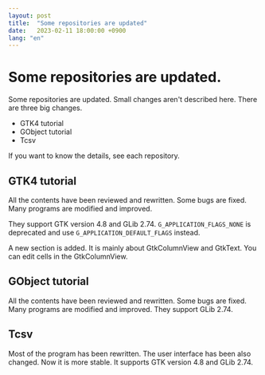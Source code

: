 ```yaml
---
layout: post
title:  "Some repositories are updated"
date:   2023-02-11 18:00:00 +0900
lang: "en"
---
```


# Some repositories are updated.

Some repositories are updated.
Small changes aren't described here.
There are three big changes.

- GTK4 tutorial
- GObject tutorial
- Tcsv

If you want to know the details, see each repository.

## GTK4 tutorial

All the contents have been reviewed and rewritten.
Some bugs are fixed.
Many programs are modified and improved.

They support GTK version 4.8 and GLib 2.74.
`G_APPLICATION_FLAGS_NONE` is deprecated and use `G_APPLICATION_DEFAULT_FLAGS` instead.

A new section is added.
It is mainly about GtkColumnView and GtkText.
You can edit cells in the GtkColumnView.

## GObject tutorial

All the contents have been reviewed and rewritten.
Some bugs are fixed.
Many programs are modified and improved.
They support GLib 2.74.

## Tcsv

Most of the program has been rewritten.
The user interface has been also changed.
Now it is more stable.
It supports GTK version 4.8 and GLib 2.74.
